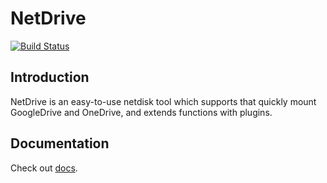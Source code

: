 # NetDrive

[![Build Status](https://api.travis-ci.com/valerian-borisovich/netdrive.svg?branch=master)](https://travis-ci.com/valerian-borisovich/netdrive)

## Introduction
NetDrive is an easy-to-use netdisk tool which supports that quickly mount GoogleDrive and OneDrive, and extends functions with plugins.

## Documentation
Check out [docs](https://valerian-borisovich.github.io/netdrive/#/en/).

